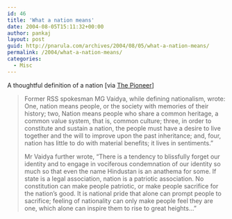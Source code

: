 ```yaml
---
id: 46
title: 'What a nation means'
date: 2004-08-05T15:11:32+00:00
author: pankaj
layout: post
guid: http://pnarula.com/archives/2004/08/05/what-a-nation-means/
permalink: /2004/what-a-nation-means/
categories:
  - Misc
---
```

A thoughtful definition of a nation [via <a href="http://www.dailypioneer.com/indexn12.asp?main_variable=OPED&#038;file_name=opd4%2Etxt&#038;counter_img=4" onclick="_gaq.push(['_trackEvent', 'outbound-article', 'http://www.dailypioneer.com/indexn12.asp?main_variable=OPED&#038;file_name=opd4%2Etxt&#038;counter_img=4', 'The Pioneer']);" >The Pioneer</a>]

> <div>
>   <p>
>     Former RSS spokesman MG Vaidya, while defining nationalism, wrote: One, nation means people, or the society with memories of their history; two, Nation means people who share a common heritage, a common value system, that is, common culture; three, in order to constitute and sustain a nation, the people must have a desire to live together and the will to improve upon the past inheritance; and, four, nation has little to do with material benefits; it lives in sentiments.&#8221;
>   </p>
>   
>   <p>
>     Mr Vaidya further wrote, &#8220;There is a tendency to blissfully forget our identity and to engage in vociferous condemnation of our identity so much so that even the name Hindustan is an anathema for some. If state is a legal association, nation is a patriotic association. No constitution can make people patriotic, or make people sacrifice for the nation&#8217;s good. It is national pride that alone can prompt people to sacrifice; feeling of nationality can only make people feel they are one, which alone can inspire them to rise to great heights&#8230;&#8221;
>   </p>
> </div>